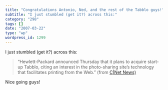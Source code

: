 ```yaml
---
title: "Congratulations Antonio, Ned, and the rest of the Tabblo guys!"
subtitle: "I just stumbled (get it?) across this:"
category: "298"
tags: []
date: "2007-03-22"
type: "wp"
wordpress_id: 1299
---
```

I just stumbled (get it?) across this:
> “Hewlett-Packard announced Thursday that it plans to acquire start-up Tabblo, citing an interest in the photo-sharing site’s technology that facilitates printing from the Web.” (from [C|Net News)](http://news.com.com/2100-1038_3-6169670.html?part=rss&tag=2547-1023_3-0-5&subj=news)

Nice going guys!